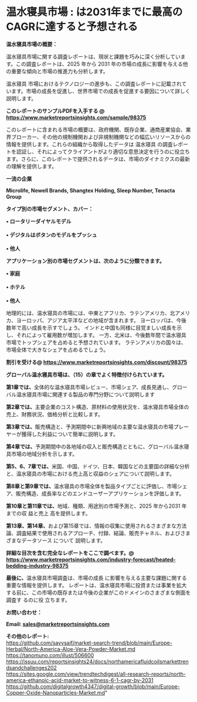 # 温水寝具市場 : は2031年までに最高のCAGRに達すると予想される

<strong><b>温水寝具市場の概要：</b></strong>

温水寝具市場に関する調査レポートは、現状と課題を巧みに深く分析しています。この調査レポートは、2025 年から 2031 年の市場の成長に影響を与える他の重要な傾向と市場の推進力も分析します。

温水寝具 市場におけるテクノロジーの進歩も、この調査レポートに記載されています。市場の成長を促進し、世界市場での成長を促進する要因について詳しく説明します。

<strong>このレポートのサンプルPDFを入手する @ <a href=https://www.marketreportsinsights.com/sample/98375>https://www.marketreportsinsights.com/sample/98375</a></strong>

このレポートに含まれる市場の概要は、政府機関、既存企業、通商産業協会、業界ブローカー、その他の規制機関および非規制機関などの幅広いリソースからの情報を提供します。これらの組織から取得したデータは 温水寝具 の調査レポートを認証し、それによってクライアントがより適切な意思決定を行うのに役立ちます。さらに、このレポートで提供されるデータは、市場のダイナミクスの最新の理解を提供します。

<strong>一流の企業</strong>

<strong><b>Microlife, Newell Brands, Shangtex Holding, Sleep Number, Tenacta Group</b></strong>

<strong><b>タイプ別の市場セグメント、カバー：</b></strong>

<strong>• ロータリーダイヤルモデル<br><br>• デジタルはボタンのモデルをプッシュ<br><br>• 他人</strong>

<strong><b>アプリケーション別の市場セグメントは、次のように分類できます。</b></strong>

<strong>• 家庭<br><br>• ホテル<br><br>• 他人</strong>

 地理的には、温水寝具の市場には、中東とアフリカ、ラテンアメリカ、北アメリカ、ヨーロッパ、アジア太平洋などの地域が含まれます。 ヨーロッパは、今後数年で高い成長を示すでしょう。 インドと中国も同様に目覚ましい成長を示し、それによって雇用数が増加します。 一方、北米は、今後数年間で温水寝具市場でトップシェアを占めると予想されています。 ラテンアメリカの国々は、市場全体で大きなシェアを占めるでしょう。

<strong>割引を受ける@ <a href=https://www.marketreportsinsights.com/discount/98375>https://www.marketreportsinsights.com/discount/98375</a></strong>

<strong><b>グローバル温水寝具市場は、（15）の章でよく特徴付けられています。</b></strong>

<strong><b>第</b></strong><strong><b>1章では、</b></strong>全体的な温水寝具市場レビュー、市場シェア、成長見通し、グローバル温水寝具市場に関連する製品の専門分野について説明します

<strong><b>第2章では、</b></strong>主要企業のコスト構造、原材料の使用状況を、温水寝具市場全体の売上、財務状況、価格分析と比較します。

<strong><b>第3章では、</b></strong>販売構造と、予測期間中に新興地域の主要な温水寝具の市場プレーヤーが獲得した利益について簡単に説明します。

<strong><b>第4章では、</b></strong>予測期間中の各地域の収入と販売構造とともに、グローバル温水寝具市場の地域分析を示します。

<strong><b>第5、6、7章では、</b></strong>米国、中国、ドイツ、日本、韓国などの主要国の詳細な分析と、温水寝具の市場における売上高と収益のシェアについて説明します。

<strong><b>第8章と第9章では、</b></strong>温水寝具の市場全体を製品タイプごとに評価し、市場シェア、販売構造、成長率などのエンドユーザーアプリケーションを評価します。

<strong><b>第10章と第11章では、</b></strong>地域、種類、用途別の市場予測と、2025 年から2031 年までの収 益と売上 高を提供します。

<strong><b>第13章、第14章、</b></strong>および第15章では、情報の収集に使用されるさまざまな方法論、調査結果で使用されるアプローチ、付録、結論、販売チャネル、およびさまざまなデータソース について 説明します。

<strong>詳細な目次を含む完全なレポートをここで調べます。@ <a href=https://www.marketreportsinsights.com/industry-forecast/heated-bedding-industry-98375>https://www.marketreportsinsights.com/industry-forecast/heated-bedding-industry-98375</a></strong>

<strong><b>最後に、</b></strong>温水寝具市場調査は、市場の成長 に影響を</a>与える主要な課題に関する重要な情報を提供します。 レポートは、温水寝具市場に投資または事業を拡大する前に、この市場の既存または今後の企業がこのドメインのさまざまな側面を調査す るのに役 立ちます。

<strong><b>お問い合わせ：</b></strong>

<strong>Email: </strong><a href=mailto:sales@marketreportsinsights.com><strong>sales@marketreportsinsights.com</strong></a>

<strong>その他のレポート:</strong>
<br>
<a href=https://github.com/sayysaif/market-search-trend/blob/main/Europe-Herbal/North-America-Aloe-Vera-Powder-Market.md>https://github.com/sayysaif/market-search-trend/blob/main/Europe-Herbal/North-America-Aloe-Vera-Powder-Market.md</a>
<br>
<a href=https://tanomuno.com/illust/506600>https://tanomuno.com/illust/506600</a>
<br>
<a href=https://issuu.com/reportsinsights24/docs/northamericafluidcoilsmarkettrendsandchallenges202>https://issuu.com/reportsinsights24/docs/northamericafluidcoilsmarkettrendsandchallenges202</a>
<br>
<a href=https://sites.google.com/view/trendtechdigest/all-research-reports/north-america-ethanoic-acid-market-to-witness-6-1-cagr-by-2031>https://sites.google.com/view/trendtechdigest/all-research-reports/north-america-ethanoic-acid-market-to-witness-6-1-cagr-by-2031</a>
<br>
<a href=https://github.com/digitalgrowth4347/digital-growth/blob/main/Europe-Copper-Oxide-Nanoparticles-Market.md>https://github.com/digitalgrowth4347/digital-growth/blob/main/Europe-Copper-Oxide-Nanoparticles-Market.md</a>"
